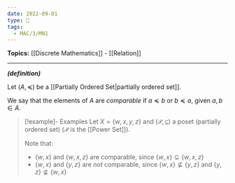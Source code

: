 ```yaml
---
date: 2022-09-01
type: 🧠
tags:
  - MAC/3/MN1
---
```


**Topics:** [[Discrete Mathematics]] - [[Relation]]

---

_**(definition)**_

Let $(A, \preceq)$ be a [[Partially Ordered Set|partially ordered set]].

We say that the elements of $A$ are _comparable_ if $a \preceq b$ or $b \preceq a$, given $a, b \in A$.

> [!example]- Examples
> Let $X = \{w, x, y, z\}$ and $(\mathcal{P}, \subseteq)$ a poset (partially ordered set) ($\mathcal{P}$ is the [[Power Set]]).
>
> Note that:
>
> - $\{w,x\}$ and $\{w,x,z\}$ are comparable, since $\{w,x\} \subseteq \{w,x,z\}$
> - $\{w,x\}$ and $\{y,z\}$ are _not_ comparable, since $\{w,x\} \nsubseteq \{y,z\}$ and $\{y,z\} \nsubseteq \{w,x\}$
